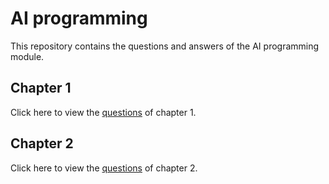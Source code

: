 # AI programming 

This repository contains the questions and answers of the AI programming module.

## Chapter 1

Click here to view the [questions](Vragenlijst/chapter1.md) of chapter 1.

## Chapter 2

Click here to view the [questions](Vragenlijst/chapter2.md) of chapter 2.

